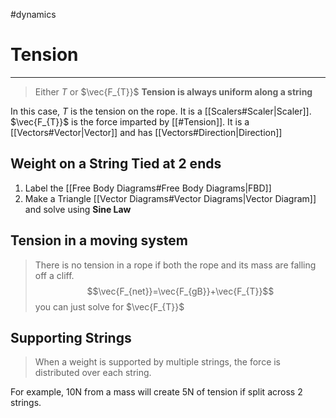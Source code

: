 #dynamics 
# Tension
---
> Either $T$ or $\vec{F_{T}}$ 
> **Tension is always uniform along a string**

In this case, $T$ is the tension on the rope. It is a [[Scalers#Scaler|Scaler]]. $\vec{F_{T}}$ is the force imparted by [[#Tension]]. It is a [[Vectors#Vector|Vector]] and has [[Vectors#Direction|Direction]]

## Weight on a String Tied at 2 ends
1. Label the [[Free Body Diagrams#Free Body Diagrams|FBD]] 
2. Make a Triangle [[Vector Diagrams#Vector Diagrams|Vector Diagram]] and solve using **Sine Law**
## Tension in a moving system
> There is no tension in a rope if both the rope and its mass are falling off a cliff. 
$$\vec{F_{net}}=\vec{F_{gB}}+\vec{F_{T}}$$
you can just solve for $\vec{F_{T}}$

## Supporting Strings
> When a weight is supported by multiple strings, the force is distributed over each string. 

For example, 10N from a mass will create 5N of tension if split across 2 strings.